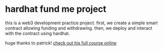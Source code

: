 # hardhat fund me project

this is a web3 development practice project.
first, we create a simple smart contract allowing funding and withdrawing.
then, we deploy and interact with the contract using hardhat.

huge thanks to patrick! [check out his full course online](https://www.youtube.com/watch?v=gyMwXuJrbJQ&t)
